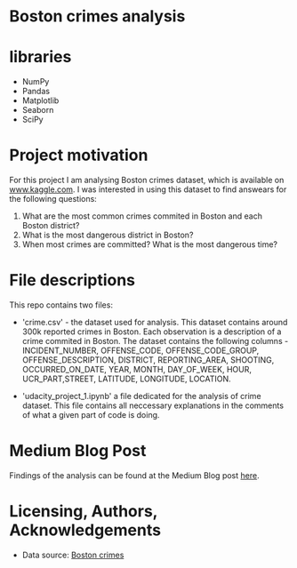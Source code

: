 # Boston crimes analysis

# libraries
- NumPy
- Pandas
- Matplotlib
- Seaborn
- SciPy

# Project motivation
For this project I am analysing Boston crimes dataset, which is available on www.kaggle.com. I was interested in using this dataset to find answears for the following questions:
1. What are the most common crimes commited in Boston and each Boston district?
2. What is the most dangerous district in Boston?
3. When most crimes are committed? What is the most dangerous time?

# File descriptions
This repo contains two files:
- 'crime.csv' - the dataset used for analysis. This dataset contains around 300k reported crimes in Boston. Each observation is a description of a crime commited in Boston. The dataset contains the following columns - INCIDENT_NUMBER, OFFENSE_CODE, OFFENSE_CODE_GROUP, OFFENSE_DESCRIPTION, DISTRICT, REPORTING_AREA, SHOOTING, OCCURRED_ON_DATE, YEAR, MONTH, DAY_OF_WEEK, HOUR, UCR_PART,STREET, LATITUDE, LONGITUDE, LOCATION.

- 'udacity_project_1.ipynb' a file dedicated for the analysis of crime dataset. This file contains all neccessary explanations in the comments of what a given part of code is doing. 

# Medium Blog Post
Findings of the analysis can be found at the Medium Blog post [here](https://medium.com/@tomekfaber_55869/data-that-will-help-you-save-your-life-c97413bf2c4c).

# Licensing, Authors, Acknowledgements
- Data source: [Boston crimes](https://www.kaggle.com/datasets/ankkur13/boston-crime-data)
